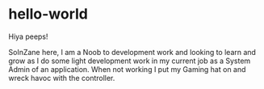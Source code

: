 # hello-world

Hiya peeps!

SoInZane here, I am a Noob to development work and looking to learn and grow as I do some light development work in my current job as a System Admin of an application. When not working I put my Gaming hat on and wreck havoc with the controller. 

